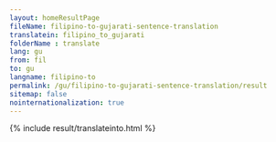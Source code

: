 ```yaml
---
layout: homeResultPage
fileName: filipino-to-gujarati-sentence-translation
translatein: filipino_to_gujarati
folderName : translate
lang: gu
from: fil
to: gu
langname: filipino-to
permalink: /gu/filipino-to-gujarati-sentence-translation/result
sitemap: false
nointernationalization: true
---
```

{% include result/translateinto.html %}

<script src="/js/result/translation.js" data-foldername="{{page.folderName}}" data-lang="{{page.lang}}"></script>
